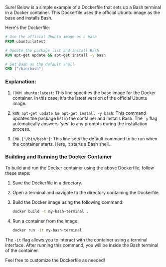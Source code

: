 Sure! Below is a simple example of a Dockerfile that sets up a Bash terminal in a Docker container. This Dockerfile uses the official Ubuntu image as the base and installs Bash. 

Here's the Dockerfile:

```dockerfile
# Use the official Ubuntu image as a base
FROM ubuntu:latest

# Update the package list and install Bash
RUN apt-get update && apt-get install -y bash

# Set Bash as the default shell
CMD ["/bin/bash"]
```

### Explanation:

1. `FROM ubuntu:latest`: This line specifies the base image for the Docker container. In this case, it's the latest version of the official Ubuntu image.

2. `RUN apt-get update && apt-get install -y bash`: This command updates the package list in the container and installs Bash. The `-y` flag automatically answers 'yes' to any prompts during the installation process.

3. `CMD ["/bin/bash"]`: This line sets the default command to be run when the container starts. Here, it starts a Bash shell.

### Building and Running the Docker Container

To build and run the Docker container using the above Dockerfile, follow these steps:

1. Save the Dockerfile in a directory.

2. Open a terminal and navigate to the directory containing the Dockerfile.

3. Build the Docker image using the following command:
   ```bash
   docker build -t my-bash-terminal .
   ```

4. Run a container from the image:
   ```bash
   docker run -it my-bash-terminal
   ```

The `-it` flag allows you to interact with the container using a terminal interface. After running this command, you will be inside the Bash terminal of the container.

Feel free to customize the Dockerfile as needed!
